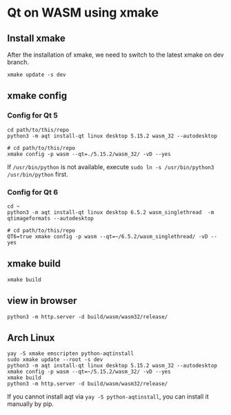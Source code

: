 # Qt on WASM using xmake

## Install xmake
After the installation of xmake, we need to switch to the latest xmake on dev branch.
```
xmake update -s dev
```

## xmake config
### Config for Qt 5
```
cd path/to/this/repo
python3 -m aqt install-qt linux desktop 5.15.2 wasm_32 --autodesktop

# cd path/to/this/repo
xmake config -p wasm --qt=./5.15.2/wasm_32/ -vD --yes
```

If `/usr/bin/python` is not available, execute `sudo ln -s /usr/bin/python3 /usr/bin/python` first.

### Config for Qt 6
```
cd ~
python3 -m aqt install-qt linux desktop 6.5.2 wasm_singlethread  -m qtimageformats --autodesktop

# cd path/to/this/repo
QT6=true xmake config -p wasm --qt=~/6.5.2/wasm_singlethread/ -vD --yes
```

## xmake build
```
xmake build
```
## view in browser
```
python3 -m http.server -d build/wasm/wasm32/release/
```

## Arch Linux
```
yay -S xmake emscripten python-aqtinstall
sudo xmake update --root -s dev 
python3 -m aqt install-qt linux desktop 5.15.2 wasm_32 --autodesktop
xmake config -p wasm --qt=~/5.15.2/wasm_32/ -vD --yes
xmake build
python3 -m http.server -d build/wasm/wasm32/release/
```
If you cannot install aqt via `yay -S python-aqtinstall`, you can install it manually by pip.

